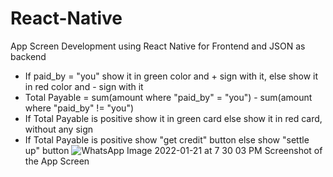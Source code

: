 # React-Native
App Screen Development using React Native for Frontend and JSON as backend
- If paid_by = "you" show it in green color and + sign with it, else show it in red color and - sign with it
- Total Payable = sum(amount where "paid_by" = "you") - sum(amount where "paid_by" != "you")
- If Total Payable is positive show it in green card else show it in red card, without any sign
- If Total Payable is positive show "get credit" button else show "settle up" button
![WhatsApp Image 2022-01-21 at 7 30 03 PM](https://user-images.githubusercontent.com/54104463/150539722-939097ec-ae5f-49fd-ab19-62ba0bdf0738.jpeg)
Screenshot of the App Screen
